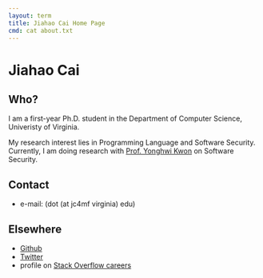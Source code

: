 ```yaml
---
layout: term
title: Jiahao Cai Home Page
cmd: cat about.txt
---
```


# Jiahao Cai

## Who?

I am a first-year Ph.D. student in the Department of Computer Science, Univeristy of Virginia.

My research interest lies in Programming Language and Software Security. Currently, I am doing research with [Prof. Yonghwi Kwon](https://yonghwi-kwon.github.io) on Software Security.

## Contact
+ e-mail: (dot (at jc4mf virginia) edu)

## Elsewhere
+ <a class = "dir" href="https://github.com/jiahao42">Github</a>
+ <a class = "dir" href="https://twitter.com/caterpillarous">Twitter</a>
+ profile on <a class = "dir" href="https://stackoverflow.com/users/story/5685664">Stack Overflow careers</a>
